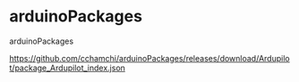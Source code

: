 # arduinoPackages
arduinoPackages



https://github.com/cchamchi/arduinoPackages/releases/download/Ardupilot/package_Ardupilot_index.json
